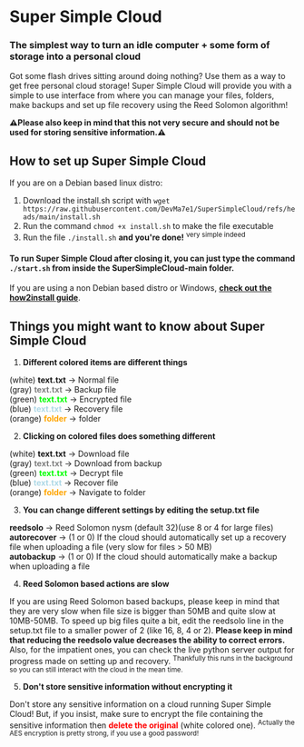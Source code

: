 # Super Simple Cloud
### The simplest way to turn an idle computer + some form of storage into a personal cloud
Got some flash drives sitting around doing nothing? Use them as a way to get free personal cloud storage! Super Simple Cloud will provide you with a simple to use interface from where you can manage your files, folders, make backups and set up file recovery using the Reed Solomon algorithm!

**⚠️Please also keep in mind that this not very secure and should not be used for storing sensitive information.⚠️**

## How to set up Super Simple Cloud
If you are on a Debian based linux distro:
1. Download the install.sh script with `wget https://raw.githubusercontent.com/DevMa7e1/SuperSimpleCloud/refs/heads/main/install.sh`
2. Run the command `chmod +x install.sh` to make the file executable
3. Run the file `./install.sh` **and you're done!** <sup>very simple indeed</sup>

#### To run Super Simple Cloud after closing it, you can just type the command `./start.sh` from inside the SuperSimpleCloud-main folder.

If you are using a non Debian based distro or Windows, [**check out the how2install guide**](https://github.com/DevMa7e1/SuperSimpleCloud/blob/main/how2install.md).

## Things you might want to know about Super Simple Cloud

1. **Different colored items are different things**<br>

(white) **text.txt** -> Normal file<br>
(gray) <span style="color: gray;">**text.txt**</span> -> Backup file<br>
(green) <span style="color: lime;">**text.txt**</span> -> Encrypted file<br>
(blue) <span style="color: lightblue;">**text.txt**</span> -> Recovery file<br>
(orange) <span style="color: orange;">**folder**</span> -> folder<br>

2. **Clicking on colored files does something different**

(white) **text.txt** -> Download file<br>
(gray) <span style="color: gray;">**text.txt**</span> -> Download from backup<br>
(green) <span style="color: lime;">**text.txt**</span> -> Decrypt file<br>
(blue) <span style="color: lightblue;">**text.txt**</span> -> Recover file<br>
(orange) <span style="color: orange;">**folder**</span> -> Navigate to folder<br>

3. **You can change different settings by editing the setup.txt file**

**reedsolo** -> Reed Solomon nysm (default 32)(use 8 or 4 for large files)<br>
**autorecover** -> (1 or 0) If the cloud should automatically set up a recovery file when uploading a file (very slow for files > 50 MB)<br>
**autobackup** -> (1 or 0) If the cloud should automatically make a backup when uploading a file

4. **Reed Solomon based actions are slow**

If you are using Reed Solomon based backups, please keep in mind that they are very slow when file size is bigger than 50MB and quite slow at 10MB-50MB. To speed up big files quite a bit, edit the reedsolo line in the setup.txt file to a smaller power of 2 (like 16, 8, 4 or 2). **Please keep in mind that reducing the reedsolo value decreases the ability to correct errors.** Also, for the impatient ones, you can check the live python server output for progress made on setting up and recovery. <sup>Thankfully this runs in the background so you can still interact with the cloud in the mean time.</sup>

5. **Don't store sensitive information without encrypting it**

Don't store any sensitive information on a cloud running Super Simple Cloud! But, if you insist, make sure to encrypt the file containing the sensitive information then <span style="color: red;">
**delete the original**</span> (white colored one). <sup>Actually the AES encryption is pretty strong, if you use a good password!</sup>

